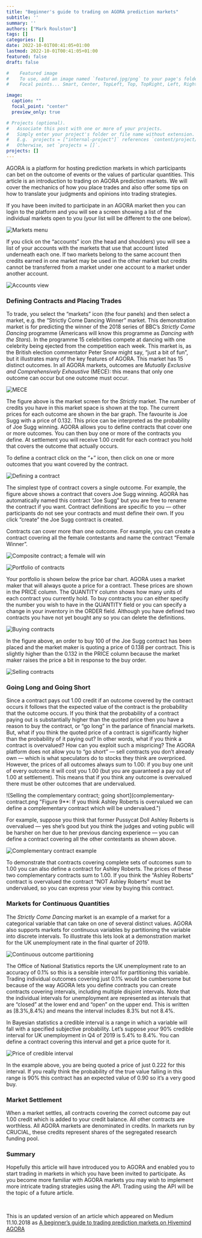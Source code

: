 ```yaml
---
title: "Beginner's guide to trading on AGORA prediction markets"
subtitle: ''
summary: ''
authors: ["Mark Roulston"]
tags: []
categories: []
date: 2022-10-01T00:41:05+01:00
lastmod: 2022-10-01T00:41:05+01:00
featured: false
draft: false

#    Featured image
#    To use, add an image named `featured.jpg/png` to your page's folder.
#    Focal points... Smart, Center, TopLeft, Top, TopRight, Left, Right, BottomLeft, Bottom, BottomRight.

image: 
  caption: ""
  focal_point: "center"
  preview_only: true

# Projects (optional).
#   Associate this post with one or more of your projects.
#   Simply enter your project's folder or file name without extension.
#   E.g. `projects = ["internal-project"]` references `content/project/deep-learning/index.md`.
#   Otherwise, set `projects = []`.
projects: []
---
```


AGORA is a platform for hosting prediction markets in which participants can bet 
on the outcome of events or the values of particular quantities. This article is 
an introduction to trading on AGORA prediction markets. We will cover the 
mechanics of how you place trades and also offer some tips on how to translate 
your judgments and opinions into trading strategies.

If you have been invited to participate in an AGORA market then you can login to the platform and you will see a screen showing a list of the individual markets open to you (your list will be different to the one below).

![Markets menu](markets-menu.png  "**Figure 1**: An example of a list of markets available to one participant on AGORA.")

If you click on the “accounts” icon (the head and shoulders) you will see a list of your accounts with the markets that use that account listed underneath each one. If two markets belong to the same account then credits earned in one market may be used in the other market but credits cannot be transferred from a market under one account to a market under another account.

![Accounts view](accounts.png "**Figure 2**: A list of one participant’s accounts in AGORA. The markets associated with each account are listed under the account name.")

### Defining Contracts and Placing Trades

To trade, you select the “markets” icon (the four panels) and then select a market, 
e.g. the “Strictly Come Dancing Winner” market. This demonstration market is for 
predicting the winner of the 2018 series of BBC’s _Strictly Come Dancing_ programme 
(Americans will know this programme as _Dancing with the Stars_). In the programme 
15 celebrities compete at dancing with one celebrity being ejected from the competition 
each week. This market is, as the British election commentator Peter Snow might say, 
“just a bit of fun”, but it illustrates many of the key features of AGORA. This market 
has 15 distinct outcomes. In all AGORA markets, outcomes are _Mutually Exclusive and 
Comprehensively Exhaustive_ (MECE): this means that only one outcome can occur but 
one outcome must occur.

![MECE](mece.png "**Figure 3**: The market for the winner of the 2018 series of the BBC’s Strictly Come Dancing Programme. (This snapshot was taken in the second week of the competition.)")

The figure above is the market screen for the _Strictly_ market. The number of credits you have in this market space is shown at the top. The current prices for each outcome are shown in the bar graph. The favourite is Joe Sugg with a price of 0.132. This price can be interpreted as the probability of Joe Sugg winning. AGORA allows you to define contracts that cover one or more outcomes. You can then buy one or more of the contracts you define. At settlement you will receive 1.00 credit for each contract you hold that covers the outcome that actually occurs.

To define a contract click on the “+” icon, then click on one or more outcomes that you want covered by the contract.

![Defining a contract](defining-a-contract.png "**Figure 4**: Defining a contract that will pay out 1.00 credit if Joe Sugg wins.")

The simplest type of contract covers a single outcome. For example, the figure above shows a contract that covers Joe Sugg winning. AGORA has automatically named this contract “Joe Sugg” but you are free to rename the contract if you want. Contract definitions are specific to you — other participants do not see your contracts and must define their own. If you click “create” the Joe Sugg contract is created.

Contracts can cover more than one outcome. For example, you can create a contract covering all the female contestants and name the contract “Female Winner”.

![Composite contract; a female will win](composite-contract-female.png "**Figure 5**: Defining a contract that will pay out 1.00 credit a female wins.")

![Portfolio of contracts](portfolio-of-contracts.png "**Figure 6**: Portfolio of defined contracts.")

Your portfolio is shown below the price bar chart. AGORA uses a market maker that will always quote a price for a contract. These prices are shown in the PRICE column. The QUANTITY column shows how many units of each contract you currently hold. To buy contracts you can either specify the number you wish to have in the QUANTITY field or you can specify a change in your inventory in the ORDER field. Although you have defined two contracts you have not yet bought any so you can delete the definitions.

![Buying contracts](buying-contracts.png "**Figure 7**: You can buy contracts by either specifying the quantity you want to have in your inventory or specifying an order (change in inventory).")

In the figure above, an order to buy 100 of the Joe Sugg contract has been placed and the market maker is quoting a price of 0.138 per contract. This is slightly higher than the 0.132 in the PRICE column because the market maker raises the price a bit in response to the buy order.

![Selling contracts](selling-contracts.png "**Figure 8**: You can sell contracts by placing a negative order.") 

### Going Long and Going Short

Since a contract pays out 1.00 credit if an outcome covered by the contract occurs it follows that the expected value of the contract is the probability that the outcome occurs. If you think that the probability of a contract paying out is substantially higher than the quoted price then you have a reason to buy the contract, or “go long” in the parlance of financial markets. But, what if you think the quoted price of a contract is significantly higher than the probability of it paying out? In other words, what if you think a contract is overvalued? How can you exploit such a mispricing? The AGORA platform does not allow you to “go short” — sell contracts you don’t already own — which is what speculators do to stocks they think are overpriced. However, the prices of all outcomes always sum to 1.00: if you buy one unit of every outcome it will cost you 1.00 (but you are guaranteed a pay out of 1.00 at settlement). This means that if you think any outcome is overvalued there must be other outcomes that are undervalued.

!(Selling the complementary contract; going short](complementary-contract.png "Figure 9**: If you think Ashley Roberts is overvalued we can define a complementary contract which will be undervalued.")

For example, suppose you think that former Pussycat Doll Ashley Roberts is overvalued — yes she’s good but you think the judges and voting public will be harsher on her due to her previous dancing experience — you can define a contract covering all the other contestants as shown above.

![Complementary contract example](complementary-contract-example.png "**Figure 10**: The prices of the contracts NOT Ashley Roberts and Ashley Roberts sum to 1.00. If we think Ashley Roberts is overvalued it follows that NOT Ashley Roberts is undervalued and we should buy it.")

To demonstrate that contracts covering complete sets of outcomes sum to 1.00 you can also define a contract for Ashley Roberts. The prices of these two complementary contracts sum to 1.00. If you think the “Ashley Roberts” contract is overvalued the contract “NOT Ashley Roberts” must be undervalued, so you can express your view by buying this contract.

### Markets for Continuous Quantities

The _Strictly Come Dancing_ market is an example of a market for a categorical variable that can take on one of several distinct values. AGORA also supports markets for continuous variables by partitioning the variable into discrete intervals. To illustrate this lets look at a demonstration market for the UK unemployment rate in the final quarter of 2019.

![Continuous outcome partitioning](continuous-outcome-partitioning.png "**Figure 11**: The UK Unemployment rate can be partitioned into intervals of 0.1\%. This interval covers the range 5.4\% to 8.4\%.")

The Office of National Statistics reports the UK unemployment rate to an accuracy of 
0.1\% so this is a sensible interval for partitioning this variable. Trading individual 
outcomes covering just 0.1\% would be cumbersome but because of the way AGORA lets you 
define contracts you can create contracts covering intervals, including multiple 
disjoint intervals. Note that the individual intervals for unemployment are represented 
as intervals that are “closed” at the lower end and “open” on the upper end. This is 
written as [8.3\%,8.4\%) and means the interval includes 8.3\% but not 8.4\%.

In Bayesian statistics a credible interval is a range in which a variable will fall with a specified subjective probability. Let’s suppose _your_ 90\% credible interval for UK unemployment in Q4 of 2019 is 5.4\% to 8.4\%. You can define a contract covering this interval and get a price quote for it.

![Price of credible interval](price-of-interval.png "**Figure 12**: The price of the interval 5.4\% to 8.4\% is 0.222.")

In the example above, you are being quoted a price of just 0.222 for this interval. 
If you really think the probability of the true value falling in this range is 90\% 
this contract has an expected value of 0.90 so it’s a very good buy.

### Market Settlement

When a market settles, all contracts covering the correct outcome pay out 1.00 credit 
which is added to your credit balance. All other contracts are worthless. All AGORA 
markets are denominated in credits. 
In markets run by CRUCIAL, these credits represent shares of the segregated research funding pool. 

### Summary 

Hopefully this article will have introduced you to AGORA and enabled you to start trading 
in markets in which you have been invited to participate. As you become more familiar with 
AGORA markets you may wish to implement more intricate trading strategies using the API. 
Trading using the API will be the topic of a future article.





<br>

This is an updated version of an article which appeared on Medium 11.10.2018 as [A beginner’s guide to trading prediction markets on Hivemind AGORA](https://medium.com/hvmd/a-beginners-guide-to-trading-prediction-markets-on-hivemind-agora-95e0df9c45d7)

<br>
